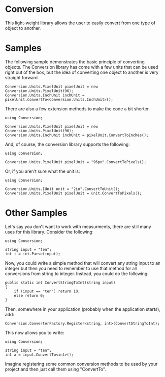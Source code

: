 Conversion
==========

This light-weight library allows the user to easily convert from one type of object to another.

Samples
=======

The following sample demonstrates the basic principle of converting objects.  The Conversion library has come with a few units that can be used right out of the box, but the idea of converting one object to another is very straight forward.

    Conversion.Units.PixelUnit pixelUnit = new Conversion.Units.PixelUnit(96);
    Conversion.Units.InchUnit inchUnit = pixelUnit.ConvertTo<Conversion.Units.InchUnit>();
  
There are also a few extension methods to make the code a bit shorter.

    using Conversion;
    
    Conversion.Units.PixelUnit pixelUnit = new Conversion.Units.PixelUnit(96);
    Conversion.Units.InchUnit inchUnit = pixelUnit.ConvertToInches();
    
And, of course, the conversion library supports the following:

    using Conversion;
    
    Conversion.Units.PixelUnit pixelUnit = "96px".ConvertToPixels();
    
Or, if you aren't sure what the unit is:

    using Conversion;
    
    Conversion.Units.IUnit unit = "2in".ConvertToUnit();
    Conversion.Units.PixelUnit pixelUnit = unit.ConvertToPixels();
    
Other Samples
=============

Let's say you don't want to work with measurments, there are still many uses for this library.  Consider the following:

    using Conversion;
    
    string input = "ten";
    int i = int.Parse(input);
    
Now, you could write a simple method that will convert any string input to an integer but then you need to remember
to use that method for all conversions from string to integer.  Instead, you could do the following:

    public static int ConvertStringToInt(string input)
    {
        if (input == "ten") return 10;
        else return 0;
    }
    
Then, somewhere in your application (probably when the application starts), add:

    Conversion.ConverterFactory.Register<string, int>(ConvertStringToInt);
    
This now allows you to write:
    
    using Conversion;
    
    string input = "ten";
    int a = input.ConvertTo<int>();
    
Imagine registering some common conversion methods to be used by your project and then just call them using
"ConvertTo".